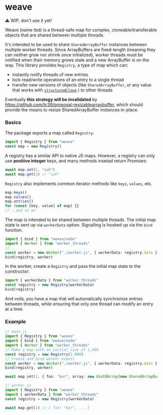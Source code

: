 # weave

⚠️ WIP, don't use it yet!

Weave (name tbd) is a thread-safe map for complex, cloneable/transferable objects that are shared between multiple threads.

It's intended to be used to share `SharedArrayBuffer` instances between multiple worker threads. Since ArrayBuffers are fixed-length (meaning they can neither grow nor shrink once initialized), worker threads must be notified when their memory grows stale and a new ArrayBuffer is on the way. This library provides `Registry`, a type of map which can:
- instantly notify threads of new entries
- lock read/write operations of an entry to a single thread
- transfer new versions of objects (like `SharedArrayBuffer`, or any value that works with [`structuredClone`](https://developer.mozilla.org/en-US/docs/Web/API/structuredClone) ) to other threads

Eventually **this strategy will be invalidated** by https://github.com/tc39/proposal-resizablearraybuffer, which should provide the means to resize SharedArrayBuffer instances in-place.

### Basics

The package exports a map called `Registry`:

```ts
import { Registry } from "weave"
const map = new Registry()
```

A registry has a similar API to native JS maps. However, a registry can only use **positive integer** keys, and many methods insetad return Promises:

```ts
await map.set(1, "suh")
await map.get(1) // "suh"
```

`Registry` also implements common iterator methods like `keys`, `values`, etc.

```ts
map.keys()
map.values()
map.entries()
for (const [key, value] of map) {}
// ..and so on
```

The map is intended to be shared between multiple threads. The initial map state is sent up via `workerData` option. Signalling is hooked up via the `bind` function.
```ts
import { bind } from "weave/node"
import { Worker } from "worker_threads"
// ...
const worker = new Worker("./worker.js", { workerData: registry.data })
bind(registry, worker)
```

In the worker, create a `Registry` and pass the initial map state to the constructor:

```ts
import { workerData } from "worker_threads"
const registry = new Registry(workerData)
bind(registry)
```

And voilà, you have a map that will automatically synchronize entries between threads, while ensuring that only one thread can modify an entry at a time.

### Example

```ts
// main.js
import { Registry } from "weave"
import { bind } from "weave/node"
import { Worker } from "worker_threads"
// Make a map with an initial size of 1,000
const registry = new Registry(1_000)
// Create and bind worker events
const worker = new Worker("./worker.js", { workerData: registry.data })
bind(registry, worker)

await map.set(1, { foo: "bar", array: new Uint8Array(new SharedArrayBuffer(4)) })

// worker.js
import { Registry } from "weave"
import { workerData } from "worker_threads"
const registry = new Registry(workerData)

await map.get(1) // { foo: "bar", ... }
```
